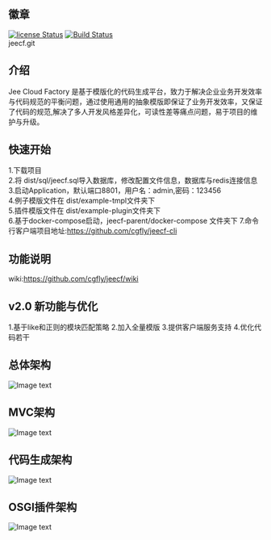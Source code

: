 
## 徽章  
[![license Status](https://img.shields.io/badge/License-Apache%202.0-blue.svg?branch=v2.0)](http://www.apache.org/licenses/LICENSE-2.0.txt)
[![Build Status](https://travis-ci.org/cgfly/jeecf.svg?branch=v2.0)](https://travis-ci.org/cgfly/jeecf)  
jeecf.git
## 介绍  
Jee Cloud Factory 是基于模版化的代码生成平台，致力于解决企业业务开发效率与代码规范的平衡问题，通过使用通用的抽象模版即保证了业务开发效率，又保证了代码的规范,解决了多人开发风格差异化，可读性差等痛点问题，易于项目的维护与升级。

## 快速开始  
1.下载项目  
2.将 dist/sql/jeecf.sql导入数据库，修改配置文件信息，数据库与redis连接信息  
3.启动Application，默认端口8801，用户名：admin,密码：123456  
4.例子模版文件在 dist/example-tmpl文件夹下  
5.插件模版文件在 dist/example-plugin文件夹下  
6.基于docker-compose启动，jeecf-parent/docker-compose 文件夹下
7.命令行客户端项目地址:https://github.com/cgfly/jeecf-cli
## 功能说明  
wiki:https://github.com/cgfly/jeecf/wiki 
## v2.0 新功能与优化  
1.基于like和正则的模块匹配策略
2.加入全量模版
3.提供客户端服务支持
4.优化代码若干
## 总体架构
![Image text](https://github.com/jianym/jeecf/blob/master/jeecf-module-manager/src/main/resources/static/images/jeecf_architecture.png)
## MVC架构  
![Image text](https://github.com/jianym/jeecf/blob/master/jeecf-module-manager/src/main/resources/static/images/jeecf_architecture_mvc.png)
## 代码生成架构  
![Image text](https://github.com/jianym/jeecf/blob/master/jeecf-module-manager/src/main/resources/static/images/jeecf_architecture_gen.png)
## OSGI插件架构  
![Image text](https://github.com/jianym/jeecf/blob/master/jeecf-module-manager/src/main/resources/static/images/jeecf_architecture_osgi.png)
